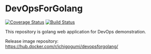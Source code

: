 # DevOpsForGolang

[![Coverage Status](https://coveralls.io/repos/github/ichigogumi/DevOpsForGolang/badge.svg?branch=master)](https://coveralls.io/github/ichigogumi/DevOpsForGolang?branch=master)
[![Build Status](https://travis-ci.org/ichigogumi/DevOpsForGolang.svg?branch=master)](https://travis-ci.org/ichigogumi/DevOpsForGolang)

This repository is golang web application for DevOps demonstration.


Release image repository:
https://hub.docker.com/r/ichigogumi/devopsforgolang/


